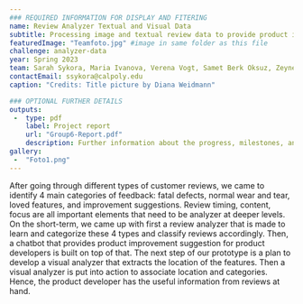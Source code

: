```yaml
---
### REQUIRED INFORMATION FOR DISPLAY AND FITERING
name: Review Analyzer Textual and Visual Data
subtitle: Processing image and textual review data to provide product improvement suggestions with short- and long-term action plans.
featuredImage: "Teamfoto.jpg" #image in same folder as this file
challenge: analyzer-data
year: Spring 2023
team: Sarah Sykora, Maria Ivanova, Verena Vogt, Samet Berk Oksuz, Zeynep Kocaahmet
contactEmail: ssykora@calpoly.edu
caption: "Credits: Title picture by Diana Weidmann"

### OPTIONAL FURTHER DETAILS
outputs:
 -  type: pdf
    label: Project report
    url: "Group6-Report.pdf"
    description: Further information about the progress, milestones, and roadblocks.
gallery:
 -  "Foto1.png"
---
```


After going through different types of customer reviews, we came to identify 4 main categories of feedback: fatal defects, normal wear and tear, loved features, and improvement suggestions. Review timing, content, focus are all important elements that need to be analyzer at deeper levels. On the short-term, we came up with first a review analyzer that is made to learn and categorize these 4 types and classify reviews accordingly. Then, a chatbot that provides product improvement suggestion for product developers is built on top of that. The next step of our prototype is a plan to develop a visual analyzer that extracts the location of the features. Then a visual analyzer is put into action to associate location and categories. Hence, the product developer has the useful information from reviews at hand.